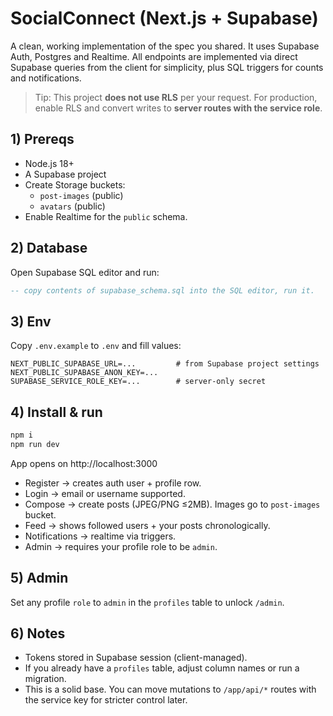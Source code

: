 
# SocialConnect (Next.js + Supabase)

A clean, working implementation of the spec you shared. It uses Supabase Auth, Postgres and Realtime. All endpoints are implemented via direct Supabase queries from the client for simplicity, plus SQL triggers for counts and notifications.

> Tip: This project **does not use RLS** per your request. For production, enable RLS and convert writes to **server routes with the service role**.

## 1) Prereqs

- Node.js 18+
- A Supabase project
- Create Storage buckets:
  - `post-images` (public)
  - `avatars` (public)
- Enable Realtime for the `public` schema.

## 2) Database

Open Supabase SQL editor and run:

```sql
-- copy contents of supabase_schema.sql into the SQL editor, run it.
```

## 3) Env

Copy `.env.example` to `.env` and fill values:

```
NEXT_PUBLIC_SUPABASE_URL=...         # from Supabase project settings
NEXT_PUBLIC_SUPABASE_ANON_KEY=...
SUPABASE_SERVICE_ROLE_KEY=...        # server-only secret
```

## 4) Install & run

```bash
npm i
npm run dev
```

App opens on http://localhost:3000

- Register → creates auth user + profile row.
- Login → email or username supported.
- Compose → create posts (JPEG/PNG ≤2MB). Images go to `post-images` bucket.
- Feed → shows followed users + your posts chronologically.
- Notifications → realtime via triggers.
- Admin → requires your profile role to be `admin`.

## 5) Admin

Set any profile `role` to `admin` in the `profiles` table to unlock `/admin`.

## 6) Notes

- Tokens stored in Supabase session (client-managed).
- If you already have a `profiles` table, adjust column names or run a migration.
- This is a solid base. You can move mutations to `/app/api/*` routes with the service key for stricter control later.
